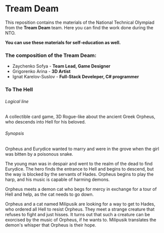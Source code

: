 # Tream Deam

This reposition contains the materials of the National Technical Olympiad from the <b> Tream Deam </b> team. Here you can find the work done during the NTO.

<b>You can use these materials for self-education as well.</b>

### The composition of the Tream Deam:
* Zaychenko Sofya - <b> Team Lead, Game Designer </b>
* Grigorenko Arina - <b> 3D Artist </b>
* Ignat Karelov-Suslov - <b> Full-Stack Develeper, C# programmer  </b>

### To The Hell
###### Logical line
A collectible card game, 3D Rogue-like about the ancient Greek Orpheus, who descends into Hell for his beloved.
###### Synopsis
Orpheus and Eurydice wanted to marry and were in the grove when the girl was bitten by a poisonous snake.

The young man was in despair and went to the realm of the dead to find Eurydice. The hero finds the entrance 
to Hell and begins to descend, but the way is blocked by the servants of Hades. Orpheus begins to play the harp,
and his music is capable of harming demons.

Orpheus meets a demon cat who begs for mercy in exchange for a tour of Hell and help, as the cat needs to go down.

Orpheus and a cat named Milipusik are looking for a way to get to Hades, who ordered all Hell to resist Orpheus. They meet a strange creature that refuses to fight and just hisses. It turns out that such a creature can be exorcised by the music of Orpheus, if he wants to. Milipusik translates the demon's whisper that Orpheus is their hope.
